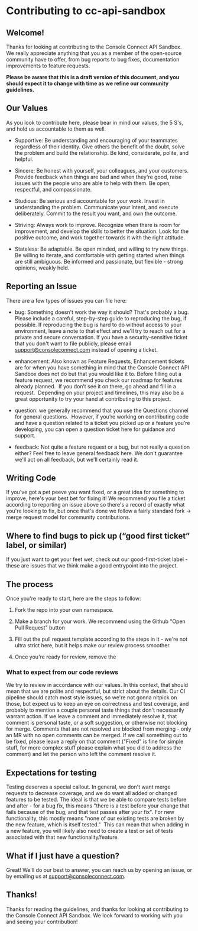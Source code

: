 <!--
   Copyright 2024 Console Connect

   Licensed under the Apache License, Version 2.0 (the "License");
   you may not use this file except in compliance with the License.
   You may obtain a copy of the License at

       http://www.apache.org/licenses/LICENSE-2.0

   Unless required by applicable law or agreed to in writing, software
   distributed under the License is distributed on an "AS IS" BASIS,
   WITHOUT WARRANTIES OR CONDITIONS OF ANY KIND, either express or implied.
   See the License for the specific language governing permissions and
   limitations under the License.
-->

# Contributing to cc-api-sandbox

## Welcome!

Thanks for looking at contributing to the Console Connect API Sandbox.  We really appreciate anything that you as a member of the open-source community have to offer, from bug reports to bug fixes, documentation improvements to feature requests.

**Please be aware that this is a draft version of this document, and you should expect it to change with time as we refine our community guidelines.**

## Our Values

As you look to contribute here, please bear in mind our values, the 5 S's, and hold us accountable to them as well.

- Supportive: Be understanding and encouraging of your teammates regardless of their identity. Give others the benefit of the doubt, solve the problem and build the relationship. Be kind, considerate, polite, and helpful.

- Sincere: Be honest with yourself, your colleagues, and your customers. Provide feedback when things are bad and when they're good, raise issues with the people who are able to help with them. Be open, respectful, and compassionate.

- Studious: Be serious and accountable for your work. Invest in understanding the problem. Communicate your intent, and execute deliberately. Commit to the result you want, and own the outcome.

- Striving: Always work to improve. Recognize when there is room for improvement, and develop the skills to better the situation. Look for the positive outcome, and work together towards it with the right attitude.

- Stateless: Be adaptable. Be open minded, and willing to try new things. Be willing to iterate, and comfortable with getting started when things are still ambiguous. Be informed and passionate, but flexible - strong opinions, weakly held.

## Reporting an Issue

There are a few types of issues you can file here:

- bug: Something doesn't work the way it should? That's probably a bug. Please include a careful, step-by-step guide to reproducing the bug, if possible. If reproducing the bug is hard to do without access to your environment, leave a note to that effect and we'll try to reach out for a private and secure conversation. If you have a security-sensitive ticket that you don't want to file publicly, please email [support@consoleconnect.com](mailto:support@consoleconnect.com) instead of opening a ticket.

- enhancement: Also known as Feature Requests, Enhancement tickets are for when you have something in mind that the Console Connect API Sandbox does not do but that you would like it to. Before filling out a feature request, we recommend you check our roadmap for features already planned.  If you don’t see it on there, go ahead and fill in a request.  Depending on your project and timelines, this may also be a great opportunity to try your hand at contributing to this project.

- question: we generally recommend that you use the Questions channel for general questions.  However, if you’re working on contributing code and have a question related to a ticket you picked up or a feature you’re developing, you can open a question ticket here for guidance and support.

- feedback: Not quite a feature request or a bug, but not really a question either? Feel free to leave general feedback here. We don't guarantee we'll act on all feedback, but we'll certainly read it.

## Writing Code

If you've got a pet peeve you want fixed, or a great idea for something to improve, here's your best bet for fixing it! We recommend you file a ticket according to reporting an issue above so there's a record of exactly what you're looking to fix, but once that's done we follow a fairly standard fork -> merge request model for community contributions.

## Where to find bugs to pick up (“good first ticket” label, or similar)

If you just want to get your feet wet, check out our good-first-ticket label - these are issues that we think make a good entrypoint into the project.

## The process

Once you're ready to start, here are the steps to follow:

1. Fork the repo into your own namespace.

2. Make a branch for your work. We recommend using the Github "Open Pull Request" button

3. Fill out the pull request template according to the steps in it - we're not ultra strict here, but it helps make our review process smoother.

4. Once you're ready for review, remove the

### What to expect from our code reviews

We try to review in accordance with our values. In this context, that should mean that we are polite and respectful, but strict about the details. Our CI pipeline should catch most style issues, so we're not gonna nitpick on those, but expect us to keep an eye on correctness and test coverage, and probably to mention a couple personal taste things that don't necessarily warrant action. If we leave a comment and immediately resolve it, that comment is personal taste, or a soft suggestion, or otherwise not blocking for merge. Comments that are not resolved are blocked from merging - only an MR with no open comments can be merged. If we call something out to be fixed, please leave a reply on that comment ("Fixed" is fine for simple stuff, for more complex stuff please explain what you did to address the comment) and let the person who left the comment resolve it.

## Expectations for testing

Testing deserves a special callout. In general, we don't want merge requests to decrease coverage, and we do want all added or changed features to be tested. The ideal is that we be able to compare tests before and after - for a bug fix, this means "there is a test before your change that fails because of the bug, and that test passes after your fix". For new functionality, this mostly means "none of our existing tests are broken by the new feature, which is itself tested."  This can mean that when adding in a new feature, you will likely also need to create a test or set of tests associated with that new functionality/feature.

## What if I just have a question?

Great! We'll do our best to answer, you can reach us by opening an issue, or by emailing us at [support@consoleconnect.com](mailto:support@consoleconnect.com).

## Thanks!

Thanks for reading the guidelines, and thanks for looking at contributing to the Console Connect API Sandbox. We look forward to working with you and seeing your contribution!
